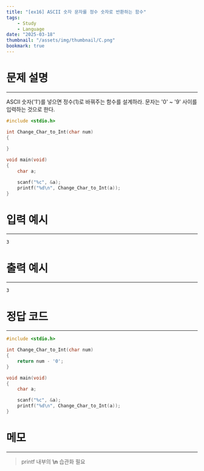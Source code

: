 ```yaml
---
title: "[ex16] ASCII 숫자 문자를 정수 숫자로 반환하는 함수"
tags:
    - Study
    - Language
date: "2025-03-18"
thumbnail: "/assets/img/thumbnail/C.png"
bookmark: true
---
```

# 문제 설명
---
ASCII 숫자('1')를 넣으면 정수(1)로 바꿔주는 함수를 설계하라.
문자는 '0' ~ '9' 사이를 입력하는 것으로 한다.

```c
#include <stdio.h>

int Change_Char_to_Int(char num)
{
	
}

void main(void)
{
	char a;

	scanf("%c", &a);
	printf("%d\n", Change_Char_to_Int(a));
}
```

# 입력 예시
---

```
3
```

# 출력 예시
---

```
3
```

# 정답 코드
---

```c
#include <stdio.h>

int Change_Char_to_Int(char num)
{
	return num - '0';
}

void main(void)
{
	char a;

	scanf("%c", &a);
	printf("%d\n", Change_Char_to_Int(a));
}
```

# 메모
---
> printf 내부의 **\n** 습관화 필요